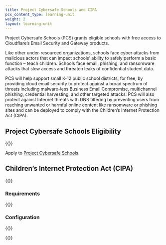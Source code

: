 ```yaml
---
title: Project Cybersafe Schools and CIPA
pcx_content_type: learning-unit
weight: 2
layout: learning-unit
---
```


Project Cybersafe Schools (PCS) grants eligible schools with free access to Cloudflare’s Email Security and Gateway products.

Like other under-resourced organizations, schools face cyber attacks from malicious actors that can impact schools’ ability to safely perform a basic function – teach children. Schools face email, phishing, and ransomware attacks that slow access and threaten leaks of confidential student data.

PCS will help support small K-12 public school districts, for free, by providing cloud email security to protect against a broad spectrum of threats including malware-less Business Email Compromise, multichannel phishing, credential harvesting, and other targeted attacks. PCS will also protect against Internet threats with DNS filtering by preventing users from reaching unwanted or harmful online content like ransomware or phishing sites and can be deployed to comply with the Children’s Internet Protection Act (CIPA).

## Project Cybersafe Schools Eligibility

{{<render file="_cybersafe-school-eligibility.md" productFolder="fundamentals">}}

Apply to [Project Cybersafe Schools](https://www.cloudflare.com/lp/cybersafe-schools/).

## Children’s Internet Protection Act (CIPA)

{{<render file="_cybersafe-description.md" productFolder="fundamentals">}}

### Requirements

{{<render file="_cybersafe-requirements.md" productFolder="fundamentals">}}

### Configuration 
{{<render file="_cybersafe-configuration.md" productFolder="fundamentals">}}

{{<render file="_cybersafe-cipa-subcategories.md" productFolder="fundamentals">}}
